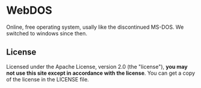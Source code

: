 # WebDOS
Online, free operating system, usally like the discontinued MS-DOS. We switched to windows since then.

## License
Licensed under the Apache License, version 2.0 (the "license"), **you may not use this site except in accordance with the license**. You can get a copy of the license in the LICENSE file.
